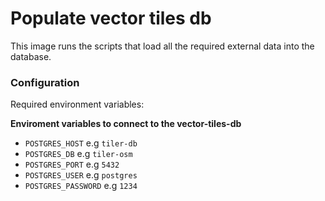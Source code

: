 # Populate vector tiles db

This image runs the scripts that load all the required external data into the database.

### Configuration

Required environment variables:

**Enviroment variables to connect to the vector-tiles-db**

- `POSTGRES_HOST` e.g `tiler-db`
- `POSTGRES_DB` e.g `tiler-osm`
- `POSTGRES_PORT` e.g `5432`
- `POSTGRES_USER` e.g `postgres`
- `POSTGRES_PASSWORD` e.g `1234`
